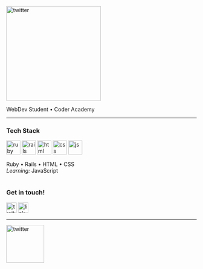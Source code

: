 <div id="header" align="left">

[<img alt="twitter" width="250" src="https://static.wixstatic.com/media/88104f_d7bedf73807b49c3bd2b2e56c4dcb18e~mv2.png" />](https://www.twitter.com/_patjd)

WebDev Student • Coder Academy
  
</div>


---

<div id="stack" align="left">

### Tech Stack 

<!-- ruby -->
[<img alt="ruby" width="37px" src="https://static.wixstatic.com/media/88104f_e41fdc4749454527a2b2e11305e6cdfc~mv2.png" />](https://www.ruby-lang.org/en/) <!-- rails --> [<img alt="rails" width="37px" src="https://static.wixstatic.com/media/88104f_6b174e0cc75f48cf83b964b0157e5125~mv2.png" />](https://rubyonrails.org/) <!-- html --> [<img alt="html" width="37px" src="https://static.wixstatic.com/media/88104f_1fbd8af50c0c4afdaf0de4952327903c~mv2.png" />](https://html.com/) <!-- css --> [<img alt="css" width="37px" src="https://static.wixstatic.com/media/88104f_db2cb3e4af8e499f93a6df6b85970f74~mv2.png" />](https://developer.mozilla.org/en-US/docs/Web/CSS) <!-- js --> [<img alt="js" width="37px" src="https://static.wixstatic.com/media/88104f_7fae70586b434aaaa63a4c2fec09473d~mv2.png" />](https://www.javascript.com/)

Ruby • Rails • HTML • CSS 
<br>
*Learning:* JavaScript
  
</div>


#

<div id="connect" align="left">

### Get in touch!

<!-- twitter -->
[<img alt="twitter" width="27px" src="https://static.wixstatic.com/media/88104f_03f1210f3a454d7886300958c907b371~mv2.png" />](https://www.twitter.com/_patjd) <!-- linkedin --> [<img alt="linkedin" width="27px" src="https://static.wixstatic.com/media/88104f_e1c0cd25e06b499e91cf20d03efd5e18~mv2.png" />](https://www.linkedin.com/in/pjnoel/)

</div>

---

[<img alt="twitter" width="100px" src="https://static.wixstatic.com/media/88104f_747e88e3504c4e898870762b556f0042~mv2.png" />](_patjd)




